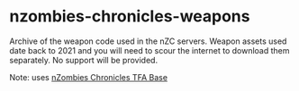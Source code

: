 # nzombies-chronicles-weapons
Archive of the weapon code used in the nZC servers. Weapon assets used date back to 2021 and you will need to scour the internet to download them separately. No support will be provided.

Note: uses [nZombies Chronicles TFA Base](https://github.com/Ethorbit/nzombies-chronicles-tfa-base)
